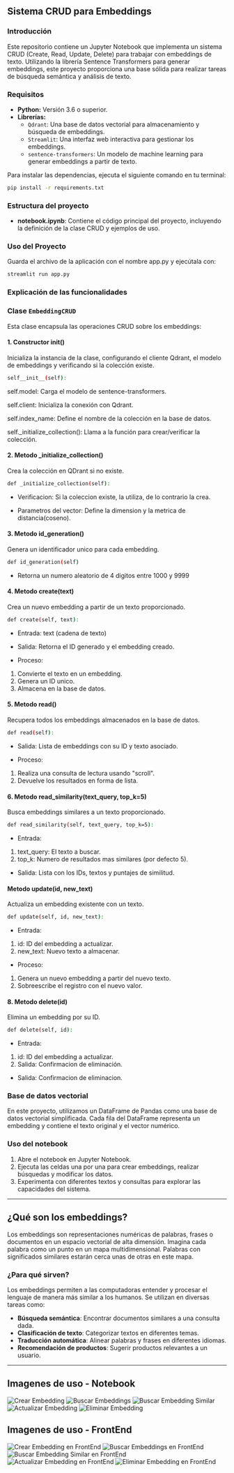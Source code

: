 ## Sistema CRUD para Embeddings

### Introducción

Este repositorio contiene un Jupyter Notebook que implementa un sistema CRUD (Create, Read, Update, Delete) para trabajar con embeddings de texto. Utilizando la librería Sentence Transformers para generar embeddings, este proyecto proporciona una base sólida para realizar tareas de búsqueda semántica y análisis de texto.

### Requisitos

* **Python:** Versión 3.6 o superior.
* **Librerías:**
  * `Qdrant`: Una base de datos vectorial para almacenamiento y búsqueda de embeddings.
  * `Streamlit`: Una interfaz web interactiva para gestionar los embeddings.
  * `sentence-transformers`: Un modelo de machine learning para generar embeddings a partir de texto.

Para instalar las dependencias, ejecuta el siguiente comando en tu terminal:

```bash
pip install -r requirements.txt
```

### Estructura del proyecto
* **notebook.ipynb**: Contiene el código principal del proyecto, incluyendo la definición de la clase CRUD y ejemplos de uso.

### Uso del Proyecto

Guarda el archivo de la aplicación con el nombre app.py y ejecútala con:


```bash
streamlit run app.py
```

### Explicación de las funcionalidades

### Clase `EmbeddingCRUD`

Esta clase encapsula las operaciones CRUD sobre los embeddings:

#### 1. Constructor __init__()

Inicializa la instancia de la clase, configurando el cliente Qdrant, el modelo de embeddings y verificando si la colección existe.

```bash
self__init__(self):
```

self.model: Carga el modelo de sentence-transformers.

self.client: Inicializa la conexión con Qdrant.

self.index_name: Define el nombre de la colección en la base de datos.

self._initialize_collection(): Llama a la función para crear/verificar la colección.

#### 2. Metodo _initialize_collection()

Crea la colección en QDrant si no existe.

```bash
def _initialize_collection(self):
```

- Verificacion: Si la coleccion existe, la utiliza, de lo contrario la crea.

- Parametros del vector: Define la dimension y la metrica de distancia(coseno).


#### 3. Metodo id_generation()

Genera un identificador unico para cada embedding.

```bash
def id_generation(self)
```

- Retorna un numero aleatorio de 4 digitos entre 1000 y 9999


#### 4. Metodo create(text)

Crea un nuevo embedding a partir de un texto proporcionado.

```bash
def create(self, text):
```

- Entrada: text (cadena de texto)

- Salida: Retorna el ID generado y el embedding creado.

- Proceso:
 1. Convierte el texto en un embedding.
 2. Genera un ID unico.
 3. Almacena en la base de datos.


#### 5. Metodo read()

Recupera todos los embeddings almacenados en la base de datos.

```bash
def read(self):
```

- Salida: Lista de embeddings con su ID y texto asociado.

- Proceso:
 1. Realiza una consulta de lectura usando "scroll".
 2. Devuelve los resultados en forma de lista.


#### 6. Metodo read_similarity(text_query, top_k=5)

Busca embeddings similares a un texto proporcionado.

```bash
def read_similarity(self, text_query, top_k=5):
```

- Entrada:
 1. text_query: El texto a buscar.
 2. top_k: Numero de resultados mas similares (por defecto 5).

- Salida: Lista con los IDs, textos y puntajes de similitud.


#### Metodo update(id, new_text)

Actualiza un embedding existente con un texto.

```bash
def update(self, id, new_text):
```

- Entrada:
 1. id: ID del embedding a actualizar.
 2. new_text: Nuevo texto a almacenar.

- Proceso:
 1. Genera un nuevo embedding a partir del nuevo texto.
 2. Sobreescribe el registro con el nuevo valor.


#### 8. Metodo delete(id)

Elimina un embedding por su ID.

```bash
def delete(self, id):
```

- Entrada:
 1. id: ID del embedding a actualizar.
 2. Salida: Confirmacion de eliminación.

- Salida: Confirmacion de eliminacion.


### Base de datos vectorial

En este proyecto, utilizamos un DataFrame de Pandas como una base de datos vectorial simplificada. Cada fila del DataFrame representa un embedding y contiene el texto original y el vector numérico.

### Uso del notebook
 1. Abre el notebook en Jupyter Notebook.
 2. Ejecuta las celdas una por una para crear embeddings, realizar búsquedas y modificar los datos.
 3. Experimenta con diferentes textos y consultas para explorar las capacidades del sistema.

 ---

 ## ¿Qué son los embeddings?

 Los embeddings son representaciones numéricas de palabras, frases o documentos en un espacio vectorial de alta dimensión. Imagina cada palabra como un punto en un mapa multidimensional. Palabras con significados similares estarán cerca unas de otras en este mapa.

 ### ¿Para qué sirven?

 Los embeddings permiten a las computadoras entender y procesar el lenguaje de manera más similar a los humanos. Se utilizan en diversas tareas como:

 * **Búsqueda semántica**: Encontrar documentos similares a una consulta dada.
 * **Clasificación de texto**: Categorizar textos en diferentes temas.
 * **Traducción automática**: Alinear palabras y frases en diferentes idiomas.
 * **Recomendación de productos**: Sugerir productos relevantes a un usuario.

 ---

 ## Imagenes de uso - Notebook

 ![Crear Embedding](https://github.com/JuanManuelGilQuiroga/embeddingsCrudNotebook/blob/main/img/crearEmbedding.png)
 ![Buscar Embeddings](https://github.com/JuanManuelGilQuiroga/embeddingsCrudNotebook/blob/main/img/leerEmbeddings.png)
 ![Buscar Embedding Similar](https://github.com/JuanManuelGilQuiroga/embeddingsCrudNotebook/blob/main/img/BuscarEmbeddingsSimilares.png)
 ![Actualizar Embedding](https://github.com/JuanManuelGilQuiroga/embeddingsCrudNotebook/blob/main/img/ActualizarEmbedding.png)
 ![Eliminar Embedding](https://github.com/JuanManuelGilQuiroga/embeddingsCrudNotebook/blob/main/img/EliminarEmbedding.png)

 ## Imagenes de uso - FrontEnd
 ![Crear Embedding en FrontEnd](https://github.com/JuanManuelGilQuiroga/embeddingsCrudNotebook/blob/main/img/crearEmbeddingFrontend.png)
 ![Buscar Embeddings en FrontEnd](https://github.com/JuanManuelGilQuiroga/embeddingsCrudNotebook/blob/main/img/leerEmbeddingsFrontend.png)
 ![Buscar Embedding Similar en FrontEnd](https://github.com/JuanManuelGilQuiroga/embeddingsCrudNotebook/blob/main/img/buscarEmbeddingsSimilaresFrontend.png)
 ![Actualizar Embedding en FrontEnd](https://github.com/JuanManuelGilQuiroga/embeddingsCrudNotebook/blob/main/img/ActualizarEmbeddingFrontend.png)
 ![Eliminar Embedding en FrontEnd](https://github.com/JuanManuelGilQuiroga/embeddingsCrudNotebook/blob/main/img/eliminarEmbeddingFrontend.png)